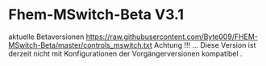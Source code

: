 # Fhem-MSwitch-Beta V3.1
aktuelle Betaversionen
https://raw.githubusercontent.com/Byte009/FHEM-MSwitch-Beta/master/controls_mswitch.txt
Achtung !!! ... Diese Version ist derzeit nicht mit Konfigurationen der Vorgängerversionen kompatibel .
